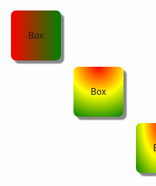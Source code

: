 <!DOCTYPE html>
<html>
<head>
<style>
#linear
{
	     
	height: 80px;
    width: 80px;
    margin: 10px 500px;
    text-align: center;
    line-height: 80px;
    border-radius:10%;
    box-shadow: 5px 5px 2px #888888;
    background: red; 
    background: -webkit-linear-gradient(left, red , green); 
    background: -o-linear-gradient(right, red, green);
    background: -moz-linear-gradient(right, red, green);
    background: linear-gradient(to right, red , green);
}
#radial{
    height: 80px;
    width: 80px;
    margin: 10px 600px;
    text-align: center;
    line-height: 80px;
    border-radius:10%;
    box-shadow: 5px 5px 2px #888888;
    background: -webkit-radial-gradient(top,circle,red, yellow, green); 
    background: -o-radial-gradient(top,circle,red , yellow,green);
    background: -moz-radial-gradient(top,circle,red , yellow,green);
    background: radial-gradient(top,circle,red, yellow ,green);
}
#ellipse {
    height: 80px;
    width: 80px;
    margin: 10px 700px;
    text-align: center;
    line-height: 80px;
    border-radius:10%;
    box-shadow: 5px 5px 2px #888888;
    background: red; 
    background: -webkit-radial-gradient(top, red , yellow, green); 
    background: -o-radial-gradient(top, red, yellow,green);
    background: -moz-radial-gradient(top, red, yellow,green);
    background: radial-gradient(to top, red , yellow,green);
}

</style>
</head>
<body>
<div id="linear">Box</div>
<div id="radial">Box</div>
<div id="ellipse">Box</div>
</body>
</html>
